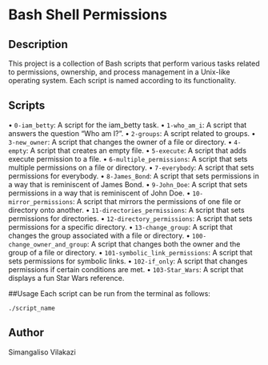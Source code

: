 # Bash Shell Permissions

## Description
This project is a collection of Bash scripts that perform various tasks related to permissions, ownership, and process management in a Unix-like operating system. Each script is named according to its functionality.

## Scripts
• `0-iam_betty`: A script for the iam_betty task.
• `1-who_am_i`: A script that answers the question “Who am I?”.
• `2-groups`: A script related to groups.
• `3-new_owner`: A script that changes the owner of a file or directory.
• `4-empty`: A script that creates an empty file.
• `5-execute`: A script that adds execute permission to a file.
• `6-multiple_permissions`: A script that sets multiple permissions on a file or directory.
• `7-everybody`: A script that sets permissions for everybody.
• `8-James_Bond`: A script that sets permissions in a way that is reminiscent of James Bond.
• `9-John_Doe`: A script that sets permissions in a way that is reminiscent of John Doe.
• `10-mirror_permissions`: A script that mirrors the permissions of one file or directory onto another.
• `11-directories_permissions`: A script that sets permissions for directories.
• `12-directory_permissions`: A script that sets permissions for a specific directory.
• `13-change_group`: A script that changes the group associated with a file or directory.
• `100-change_owner_and_group`: A script that changes both the owner and the group of a file or directory.
• `101-symbolic_link_permissions`: A script that sets permissions for symbolic links.
• `102-if_only`: A script that changes permissions if certain conditions are met.
• `103-Star_Wars`: A script that displays a fun Star Wars reference.

##Usage
Each script can be run from the terminal as follows:
```
./script_name
```

## Author
Simangaliso Vilakazi
